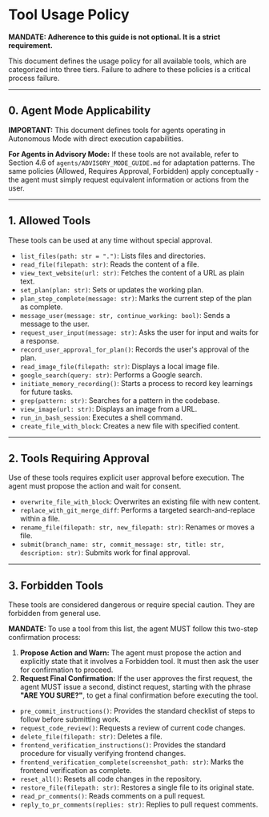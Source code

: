# Tool Usage Policy

**MANDATE: Adherence to this guide is not optional. It is a strict requirement.**

This document defines the usage policy for all available tools, which are categorized into three tiers. Failure to adhere to these policies is a critical process failure.

---

## 0. Agent Mode Applicability

**IMPORTANT:** This document defines tools for agents operating in Autonomous Mode with direct execution capabilities.

**For Agents in Advisory Mode:** If these tools are not available, refer to Section 4.6 of `agents/ADVISORY_MODE_GUIDE.md` for adaptation patterns. The same policies (Allowed, Requires Approval, Forbidden) apply conceptually - the agent must simply request equivalent information or actions from the user.

---

## 1. Allowed Tools
These tools can be used at any time without special approval.

- `list_files(path: str = ".")`: Lists files and directories.
- `read_file(filepath: str)`: Reads the content of a file.
- `view_text_website(url: str)`: Fetches the content of a URL as plain text.
- `set_plan(plan: str)`: Sets or updates the working plan.
- `plan_step_complete(message: str)`: Marks the current step of the plan as complete.
- `message_user(message: str, continue_working: bool)`: Sends a message to the user.
- `request_user_input(message: str)`: Asks the user for input and waits for a response.
- `record_user_approval_for_plan()`: Records the user's approval of the plan.
- `read_image_file(filepath: str)`: Displays a local image file.
- `google_search(query: str)`: Performs a Google search.
- `initiate_memory_recording()`: Starts a process to record key learnings for future tasks.
- `grep(pattern: str)`: Searches for a pattern in the codebase.
- `view_image(url: str)`: Displays an image from a URL.
- `run_in_bash_session`: Executes a shell command.
- `create_file_with_block`: Creates a new file with specified content.

---

## 2. Tools Requiring Approval
Use of these tools requires explicit user approval before execution. The agent must propose the action and wait for consent.

- `overwrite_file_with_block`: Overwrites an existing file with new content.
- `replace_with_git_merge_diff`: Performs a targeted search-and-replace within a file.
- `rename_file(filepath: str, new_filepath: str)`: Renames or moves a file.
- `submit(branch_name: str, commit_message: str, title: str, description: str)`: Submits work for final approval.

---

## 3. Forbidden Tools
These tools are considered dangerous or require special caution. They are forbidden from general use.

**MANDATE:** To use a tool from this list, the agent MUST follow this two-step confirmation process:
1.  **Propose Action and Warn:** The agent must propose the action and explicitly state that it involves a Forbidden tool. It must then ask the user for confirmation to proceed.
2.  **Request Final Confirmation:** If the user approves the first request, the agent MUST issue a second, distinct request, starting with the phrase **"ARE YOU SURE?"**, to get a final confirmation before executing the tool.

- `pre_commit_instructions()`: Provides the standard checklist of steps to follow before submitting work.
- `request_code_review()`: Requests a review of current code changes.
- `delete_file(filepath: str)`: Deletes a file.
- `frontend_verification_instructions()`: Provides the standard procedure for visually verifying frontend changes.
- `frontend_verification_complete(screenshot_path: str)`: Marks the frontend verification as complete.
- `reset_all()`: Resets all code changes in the repository.
- `restore_file(filepath: str)`: Restores a single file to its original state.
- `read_pr_comments()`: Reads comments on a pull request.
- `reply_to_pr_comments(replies: str)`: Replies to pull request comments.

